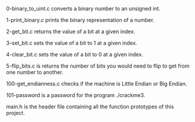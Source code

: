 0-binary_to_uint.c converts a binary number to an unsigned int.

1-print_binary.c prints the binary representation of a number.

2-get_bit.c returns the value of a bit at a given index.

3-set_bit.c sets the value of a bit to 1 at a given index.

4-clear_bit.c sets the value of a bit to 0 at a given index.

5-flip_bits.c is returns the number of bits you would need to flip to get from one number to another.

100-get_endianness.c checks if the machine is Little Endian or Big Endian.

101-password is a password for the program ./crackme3.

main.h is the header file containing all the function prototypes of this project.